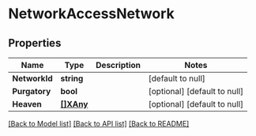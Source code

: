 # NetworkAccessNetwork

## Properties
Name | Type | Description | Notes
------------ | ------------- | ------------- | -------------
**NetworkId** | **string** |  | [default to null]
**Purgatory** | **bool** |  | [optional] [default to null]
**Heaven** | [**[]XAny**](x-any.md) |  | [optional] [default to null]

[[Back to Model list]](../README.md#documentation-for-models) [[Back to API list]](../README.md#documentation-for-api-endpoints) [[Back to README]](../README.md)


